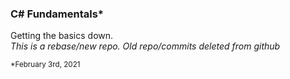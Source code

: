 ### C# Fundamentals*
Getting the basics down.</br>
<em>This is a rebase/new repo. Old repo/commits deleted from github</em>
<p><sub>*February 3rd, 2021</sub></p>
